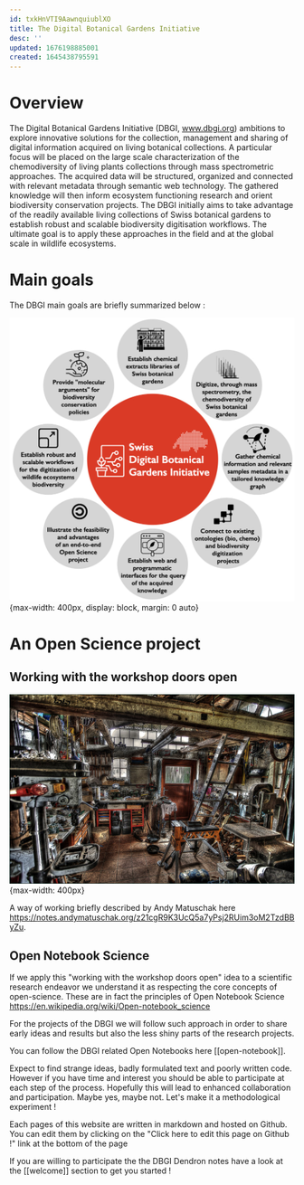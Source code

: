 ```yaml
---
id: txkHnVTI9AawnquiublXO
title: The Digital Botanical Gardens Initiative
desc: ''
updated: 1676198885001
created: 1645438795591
---
```


# Overview

The Digital Botanical Gardens Initiative (DBGI, www.dbgi.org) ambitions to explore innovative solutions for the collection, management and sharing of digital information acquired on living botanical collections. A particular focus will be placed on the large scale characterization of the chemodiversity of living plants collections through mass spectrometric approaches. The acquired data will be structured, organized and connected with relevant metadata through semantic web technology. The gathered knowledge will then inform ecosystem functioning research and orient biodiversity conservation projects. The DBGI initially aims to take advantage of the readily available living collections of Swiss botanical gardens to establish robust and scalable biodiversity digitisation workflows. The ultimate goal is to apply these approaches in the field and at the global scale in wildlife ecosystems. 

# Main goals

The DBGI main goals are briefly summarized below :

![](/assets/images/2022-06-18-17-13-23.png){max-width: 400px, display: block, margin: 0 auto}

# An Open Science project


## Working with the workshop doors open

![](/assets/images/2022-06-18-17-47-56.png){max-width: 400px}

A way of working briefly described by Andy Matuschak here https://notes.andymatuschak.org/z21cgR9K3UcQ5a7yPsj2RUim3oM2TzdBByZu. 


## Open Notebook Science

If we apply this "working with the workshop doors open" idea to a scientific research endeavor we understand it as respecting the core concepts of open-science. These are in fact the principles of Open Notebook Science https://en.wikipedia.org/wiki/Open-notebook_science

For the projects of the DBGI we will follow such approach in order to share early ideas and results but also the less shiny parts of the research projects. 

You can follow the DBGI related Open Notebooks here [[open-notebook]].

Expect to find strange ideas, badly formulated text and poorly written code. However if you have time and interest you should be able to participate at each step of the process. Hopefully this will lead to enhanced collaboration and participation. Maybe yes, maybe not. Let's make it a methodological experiment !

Each pages of this website are written in markdown and hosted on Github. You can edit them by clicking on the "Click here to edit this page on Github !" link at the bottom of the page

If you are willing to participate the the DBGI Dendron notes have a look at the [[welcome]] section to get you started !
